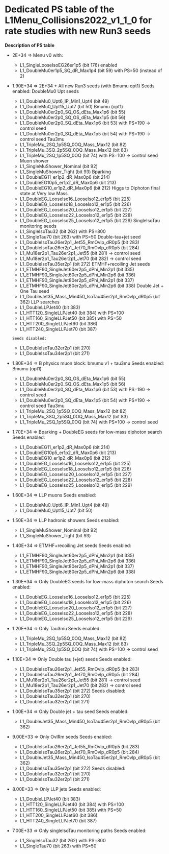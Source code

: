 # Dedicated PS table of the L1Menu_Collisions2022_v1_1_0 for rate studies with new Run3 seeds

**Description of PS table**

* 2E+34 => Menu v0 with: 
     - L1_SingleLooseIsoEG26er1p5 (bit 176) enabled
     - L1_DoubleMu0er1p5_SQ_dR_Max1p4 (bit 59) with PS=50 (instead of 2)
     
* 1.90E+34 => 2E+34 + All new Run3 seeds (with Bmumu opt1)
    Seeds enabled:
     DoubleMu0 Upt seeds
     - L1_DoubleMu0_Upt6_IP_Min1_Upt4 (bit 49)
     - L1_DoubleMu0_Upt15_Upt7 (bit 50)
    Bmumu (opt1)
     - L1_DoubleMu0er2p0_SQ_OS_dEta_Max1p6 (bit 55)
     - L1_DoubleMu0er2p0_SQ_OS_dEta_Max1p5 (bit 56)
     - L1_DoubleMu0er2p0_SQ_dEta_Max1p6 (bit 53) with PS=190 -> control seed
     - L1_DoubleMu0er2p0_SQ_dEta_Max1p5 (bit 54) with PS=190 -> control seed
     Tau3mu
     - L1_TripleMu_2SQ_1p5SQ_0OQ_Mass_Max12 (bit 82) 
     - L1_TripleMu_3SQ_2p5SQ_0OQ_Mass_Max12 (bit 83)
     - L1_TripleMu_2SQ_1p5SQ_0OQ (bit 74) with PS=100 -> control seed
     Muon shower
     - L1_SingleMuShower_Nominal (bit 92)
     - L1_SingleMuShower_Tight (bit 93)
     Bparking 
     - L1_DoubleEG11_er1p2_dR_Max0p6 (bit 214)
     - L1_DoubleEG10p5_er1p2_dR_Max0p6 (bit 213)
     - L1_DoubleEG10_er1p2_dR_Max0p6 (bit 212)
     Higgs to Diphoton final state at Very low Mass
     - L1_DoubleEG_LooseIso16_LooseIso12_er1p5 (bit 225)
     - L1_DoubleEG_LooseIso18_LooseIso12_er1p5 (bit 226)
     - L1_DoubleEG_LooseIso20_LooseIso12_er1p5 (bit 227)
     - L1_DoubleEG_LooseIso22_LooseIso12_er1p5 (bit 228)
     - L1_DoubleEG_LooseIso25_LooseIso12_er1p5 (bit 229)
     SingleIsoTau monitoring seeds
     - L1_SingleIsoTau32 (bit 262) with PS=800
     - L1_SingleTau70 (bit 263) with PS=50
     Double-tau+jet seed
     - L1_DoubleIsoTau26er2p1_Jet55_RmOvlp_dR0p5 (bit 283)
     - L1_DoubleIsoTau26er2p1_Jet70_RmOvlp_dR0p5 (bit 284)
     - L1_Mu18er2p1_Tau26er2p1_Jet55 (bit 281) -> control seed
     - L1_Mu18er2p1_Tau26er2p1_Jet70 (bit 282) -> control seed
     - L1_DoubleIsoTau35er2p1 (bit 272) 
     ETMHF+recoiling Jet seeds
     - L1_ETMHF90_SingleJet60er2p5_dPhi_Min2p1 (bit 335)
     - L1_ETMHF90_SingleJet60er2p5_dPhi_Min2p6 (bit 336)
     - L1_ETMHF90_SingleJet80er2p5_dPhi_Min2p1 (bit 337)
     - L1_ETMHF90_SingleJet80er2p5_dPhi_Min2p6 (bit 338)
     Double Jet + One Tau seed
     - L1_DoubleJet35_Mass_Min450_IsoTau45er2p1_RmOvlp_dR0p5 (bit 362)
     LLP searches
     - L1_DoubleLLPJet40 (bit 383)
     - L1_HTT120_SingleLLPJet40 (bit 384) with PS=100
     - L1_HTT160_SingleLLPJet50 (bit 385) with PS=50
     - L1_HTT200_SingleLLPJet60 (bit 386)
     - L1_HTT240_SingleLLPJet70 (bit 387)
     
      Seeds disabled:
    - L1_DoubleIsoTau32er2p1 (bit 270)
    - L1_DoubleIsoTau34er2p1 (bit 271)
     
     
* 1.80E+34 => B physics muon block: bmumu v1 + tau3mu 
    Seeds enabled:
    Bmumu (opt1)
     - L1_DoubleMu0er2p0_SQ_OS_dEta_Max1p6 (bit 55)
     - L1_DoubleMu0er2p0_SQ_OS_dEta_Max1p5 (bit 56)
     - L1_DoubleMu0er2p0_SQ_dEta_Max1p6 (bit 53) with PS=190 -> control seed
     - L1_DoubleMu0er2p0_SQ_dEta_Max1p5 (bit 54) with PS=190 -> control seed
     Tau3mu
     - L1_TripleMu_2SQ_1p5SQ_0OQ_Mass_Max12 (bit 82) 
     - L1_TripleMu_3SQ_2p5SQ_0OQ_Mass_Max12 (bit 83)
     - L1_TripleMu_2SQ_1p5SQ_0OQ (bit 74) with PS=100 -> control seed
     
* 1.70E+34 => Bparking + DoubleEG seeds for low-mass diphoton search
    Seeds enabled:
     - L1_DoubleEG11_er1p2_dR_Max0p6 (bit 214)
     - L1_DoubleEG10p5_er1p2_dR_Max0p6 (bit 213)
     - L1_DoubleEG10_er1p2_dR_Max0p6 (bit 212)
     - L1_DoubleEG_LooseIso16_LooseIso12_er1p5 (bit 225)
     - L1_DoubleEG_LooseIso18_LooseIso12_er1p5 (bit 226)
     - L1_DoubleEG_LooseIso20_LooseIso12_er1p5 (bit 227)
     - L1_DoubleEG_LooseIso22_LooseIso12_er1p5 (bit 228)
     - L1_DoubleEG_LooseIso25_LooseIso12_er1p5 (bit 229)
    
* 1.60E+34 => LLP muons
    Seeds enabled:
     - L1_DoubleMu0_Upt6_IP_Min1_Upt4 (bit 49)
     - L1_DoubleMu0_Upt15_Upt7 (bit 50)
    
* 1.50E+34 => LLP hadronic showers
    Seeds enabled:
     - L1_SingleMuShower_Nominal (bit 92)
     - L1_SingleMuShower_Tight (bit 93)
    
* 1.40E+34 => ETMHF+recoiling Jet seeds
    Seeds enabled:
     - L1_ETMHF90_SingleJet60er2p5_dPhi_Min2p1 (bit 335)
     - L1_ETMHF90_SingleJet60er2p5_dPhi_Min2p6 (bit 336)
     - L1_ETMHF90_SingleJet80er2p5_dPhi_Min2p1 (bit 337)
     - L1_ETMHF90_SingleJet80er2p5_dPhi_Min2p6 (bit 338)

* 1.30E+34 => Only DoubleEG seeds for low-mass diphoton search
    Seeds enabled:
     - L1_DoubleEG_LooseIso16_LooseIso12_er1p5 (bit 225)
     - L1_DoubleEG_LooseIso18_LooseIso12_er1p5 (bit 226)
     - L1_DoubleEG_LooseIso20_LooseIso12_er1p5 (bit 227)
     - L1_DoubleEG_LooseIso22_LooseIso12_er1p5 (bit 228)
     - L1_DoubleEG_LooseIso25_LooseIso12_er1p5 (bit 229)

* 1.20E+34 => Only Tau3mu
    Seeds enabled:
     - L1_TripleMu_2SQ_1p5SQ_0OQ_Mass_Max12 (bit 82) 
     - L1_TripleMu_3SQ_2p5SQ_0OQ_Mass_Max12 (bit 83)
     - L1_TripleMu_2SQ_1p5SQ_0OQ (bit 74) with PS=100 -> control seed
    
* 1.10E+34 => Only Double tau (+jet) seeds
    Seeds enabled:
     - L1_DoubleIsoTau26er2p1_Jet55_RmOvlp_dR0p5 (bit 283)
     - L1_DoubleIsoTau26er2p1_Jet70_RmOvlp_dR0p5 (bit 284)
     - L1_Mu18er2p1_Tau26er2p1_Jet55 (bit 281) -> control seed
     - L1_Mu18er2p1_Tau26er2p1_Jet70 (bit 282) -> control seed
     - L1_DoubleIsoTau35er2p1 (bit 272) 
    Seeds disabled:
    - L1_DoubleIsoTau32er2p1 (bit 270)
    - L1_DoubleIsoTau32er2p1 (bit 271)
    
* 1.00E+34 => Only Double jet + tau seed
    Seeds enabled:
     - L1_DoubleJet35_Mass_Min450_IsoTau45er2p1_RmOvlp_dR0p5 (bit 362)

* 9.00E+33 => Only OvlRm seeds
    Seeds enabled:
     - L1_DoubleIsoTau26er2p1_Jet55_RmOvlp_dR0p5 (bit 283)
     - L1_DoubleIsoTau26er2p1_Jet70_RmOvlp_dR0p5 (bit 284)
     - L1_DoubleJet35_Mass_Min450_IsoTau45er2p1_RmOvlp_dR0p5 (bit 362)
     - L1_DoubleIsoTau35er2p1 (bit 272) 
    Seeds disabled:
    - L1_DoubleIsoTau32er2p1 (bit 270)
    - L1_DoubleIsoTau32er2p1 (bit 271)

* 8.00E+33 => Only LLP jets
    Seeds enabled:
     - L1_DoubleLLPJet40 (bit 383)
     - L1_HTT120_SingleLLPJet40 (bit 384) with PS=100
     - L1_HTT160_SingleLLPJet50 (bit 385) with PS=50
     - L1_HTT200_SingleLLPJet60 (bit 386)
     - L1_HTT240_SingleLLPJet70 (bit 387)
    
* 7.00E+33 => Only singleIsoTau monitoring paths
    Seeds enabled:
     - L1_SingleIsoTau32 (bit 262) with PS=800
     - L1_SingleTau70 (bit 263) with PS=50
